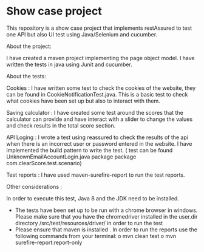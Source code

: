 # Show case project

This repository is  a show case project that implements restAssured to test one API but also UI test using Java/Selenium and cucumber. 

About the project:

I have created a maven project implementing the  page object model. I have written the tests in java using Junit and cucumber.

About the tests:

Cookies : I have written some test to check the cookies of the website, they can be found in CookieNotificationTest.java. This is a basic test to check  what cookies have  been set up  but also to interact with them.

Saving calculator : I have created some test around the scores that the calculator can provide and have interact with a slider to change the values and check results in the total score section.

API Loging : I wrote a test using  reassured to check the results of the api when there is an incorrect user or password entered in the website. I have implemented the build pattern to write the test. ( test can be found UnknownEmailAccountLogin.java package package com.clearScore.test.scenario)

Test reports : I have used maven-surefire-report to run the test reports. 

Other considerations :

In order to execute this test, Java 8 and the JDK need to be installed. 

* The tests have been set up to be run  with a chrome browser in  windows. Please make sure that you have the chromedriver installed in the user.dir directory /src/test/resources/driver/ in order to run the test
* Please ensure that maven is installed . In order to run the reports use the following commands from your terminal:
o	mvn clean test
o	mvn surefire-report:report-only

